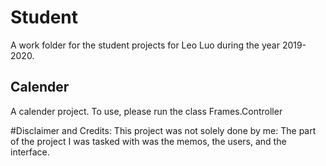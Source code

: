 # Student
A work folder for the student projects for Leo Luo during the year 2019-2020.

## Calender
A calender project.
To use, please run the class Frames.Controller

#Disclaimer and Credits:
This project was not solely done by me:
The part of the project I was tasked with was the memos, the users, and the interface.
